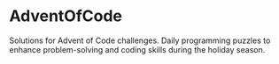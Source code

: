 # AdventOfCode
Solutions for Advent of Code challenges. Daily programming puzzles to enhance problem-solving and coding skills during the holiday season.